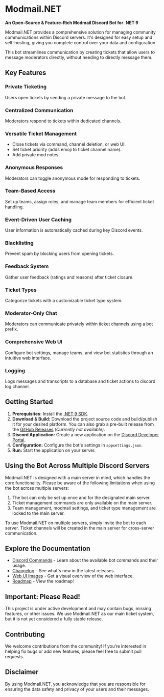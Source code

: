 # Modmail.NET

**An Open-Source & Feature-Rich Modmail Discord Bot for .NET 9**

Modmail.NET provides a comprehensive solution for managing community communications within Discord servers. It's designed for easy setup and self-hosting, giving you complete control over your data and configuration.

This bot streamlines communication by creating tickets that allow users to message moderators directly, without needing to directly message them.

## Key Features

### Private Ticketing

Users open tickets by sending a private message to the bot.

### Centralized Communication

Moderators respond to tickets within dedicated channels.

### Versatile Ticket Management

*   Close tickets via command, channel deletion, or web UI.
*   Set ticket priority (adds emoji to ticket channel name).
*   Add private mod notes.

### Anonymous Responses

Moderators can toggle anonymous mode for responding to tickets.

### Team-Based Access

Set up teams, assign roles, and manage team members for efficient ticket handling.

### Event-Driven User Caching

User information is automatically cached during key Discord events.

### Blacklisting

Prevent spam by blocking users from opening tickets.

### Feedback System

Gather user feedback (ratings and reasons) after ticket closure.

### Ticket Types

Categorize tickets with a customizable ticket type system.

### Moderator-Only Chat

Moderators can communicate privately within ticket channels using a bot prefix.

### Comprehensive Web UI

Configure bot settings, manage teams, and view bot statistics through an intuitive web interface.

###  Logging

Logs messages and transcripts to a database and ticket actions to discord log channel.

## Getting Started

1.  **Prerequisites:** Install the [.NET 9 SDK](https://dotnet.microsoft.com/en-us/download/dotnet/9.0).
2.  **Download & Build:** Download the project source code and build/publish it for your desired platform. You can also grab a pre-built release from the [GitHub Releases](link-to-releases-when-available)  *(Currently not available)*.
3.  **Discord Application:** Create a new application on the [Discord Developer Portal](https://discord.com/developers/applications).
4.  **Configuration:** Configure the bot's settings in `appsettings.json`.
5.  **Run:** Start the application on your server.

## Using the Bot Across Multiple Discord Servers

Modmail.NET is designed with a main server in mind, which handles the core functionality. Please be aware of the following limitations when using the bot across multiple servers:

1.  The bot can only be set up once and for the designated main server.
2.  Ticket management commands are only available on the main server.
3.  Team management, modmail settings, and ticket type management are locked to the main server.

To use Modmail.NET on multiple servers, simply invite the bot to each server. Ticket channels will be created in the main server for cross-server communication.

## Explore the Documentation

*   [Discord Commands](COMMANDS.md) - Learn about the available bot commands and their usage.
*   [Changelog](CHANGELOG.md) - See what's new in the latest releases.
*   [Web UI Images](img) - Get a visual overview of the web interface.
*   [Roadmap](ROADMAP.md) - View the roadmap!

## Important: Please Read!

This project is under active development and may contain bugs, missing features, or other issues. We use Modmail.NET as our main ticket system, but it is not yet considered a fully stable release.

## Contributing

We welcome contributions from the community! If you're interested in helping fix bugs or add new features, please feel free to submit pull requests.

## Disclaimer

By using Modmail.NET, you acknowledge that you are responsible for ensuring the data safety and privacy of your users and their messages.